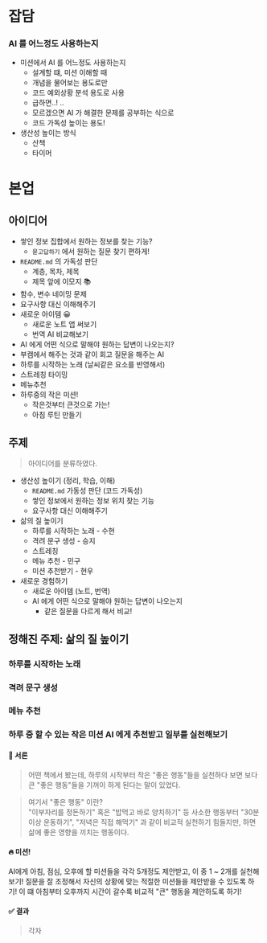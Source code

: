# 잡담
### AI 를 어느정도 사용하는지
- 미션에서 AI 를 어느정도 사용하는지
  - 설계할 떄, 미션 이해할 때
  - 개념을 물어보는 용도로만
  - 코드 예외상황 분석 용도로 사용
  - 급하면..! ..
  - 모르겠으면 AI 가 해결한 문제를 공부하는 식으로
  - 코드 가독성 높이는 용도!
- 생산성 높이는 방식
  - 산책
  - 타이머

# 본업
## 아이디어
- 쌓인 정보 집합에서 원하는 정보를 찾는 기능?
  - `묻고답하기` 에서 원하는 질문 찾기 편하게!
- `README.md` 의 가독성 판단
  - 계층, 목차, 제목
  - 제목 앞에 이모지 📚
- 함수, 변수 네이밍 문제
- 요구사항 대신 이해해주기
- 새로운 아이템 😀
  - 새로운 노트 앱 써보기
  - 번역 AI 비교해보기
- AI 에게 어떤 식으로 말해야 원하는 답변이 나오는지?
- 부캠에서 해주는 것과 같이 회고 질문을 해주는 AI
- 하루를 시작하는 노래 (날씨같은 요소를 반영해서)
- 스트레칭 타이밍
- 메뉴추천
- 하루중의 작은 미션!
  - 작은것부터 큰것으로 가는!
  - 아침 루틴 만들기

## 주제
> 아이디어를 분류하였다.

- 생산성 높이기 (정리, 학습, 이해)
  - `README.md` 가동성 판단 (코드 가독성)
  - 쌓인 정보에서 원하는 정보 위치 찾는 기능
  - 요구사항 대신 이해해주기
- 삶의 질 높이기
  - 하루를 시작하는 노래 - 수현
  - 격려 문구 생성 - 승지
  - 스트레칭
  - 메뉴 추천 - 민구
  - 미션 추천받기 - 현우
- 새로운 경험하기
  - 새로운 아이템 (노트, 번역)
  - AI 에게 어떤 식으로 말해야 원하는 답변이 나오는지
    - 같은 질문을 다르게 해서 비교!

## 정해진 주제: **삶의 질 높이기**
### 하루를 시작하는 노래

### 격려 문구 생성


### 메뉴 추천



### 하루 중 할 수 있는 작은 미션 AI 에게 추천받고 일부를 실천해보기
#### 🧐 서론
> 어떤 책에서 봤는데, 하루의 시작부터 작은 "좋은 행동"들을 실천하다 보면 보다 큰 "좋은 행동"들을 기꺼이 하게 된다는 말이 있었다.  

> 여기서 "좋은 행동" 이란?  
> "이부자리를 정돈하기" 혹은 "밥먹고 바로 양치하기" 등 사소한 행동부터 "30분 이상 운동하기", "저녁은 직접 해먹기" 과 같이 비교적 실천하기 힘들지만, 하면 삶에 좋은 영향을 끼치는 행동이다.

#### 🔥 미션!
AI에게 아침, 점심, 오후에 할 미션들을 각각 5개정도 제안받고, 이 중 1 ~ 2개를 실천해보기!
질문을 잘 조정해서 자신의 상황에 맞는 적절한 미션들을 제안받을 수 있도록 하기!
이 떄 아침부터 오후까지 시간이 갈수록 비교적 "큰" 행동을 제안하도록 하기!

#### ✅ 결과
> 각자 